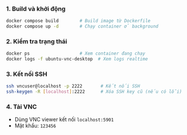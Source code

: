 ### 1. Build và khởi động
```bash
docker compose build        # Build image từ Dockerfile
docker compose up -d        # Chạy container ở background
```

### 2. Kiểm tra trạng thái
```bash
docker ps                   # Xem container đang chạy
docker logs -f ubuntu-vnc-desktop  # Xem logs realtime
```

### 3. Kết nối SSH
```bash
ssh vncuser@localhost -p 2222       # Kết nối SSH
ssh-keygen -R [localhost]:2222      # Xóa SSH key cũ (nếu có lỗi)
```
### 4. Tải VNC
- Dùng VNC viewer kết nối `localhost:5901`
- Mật khẩu: `123456`

